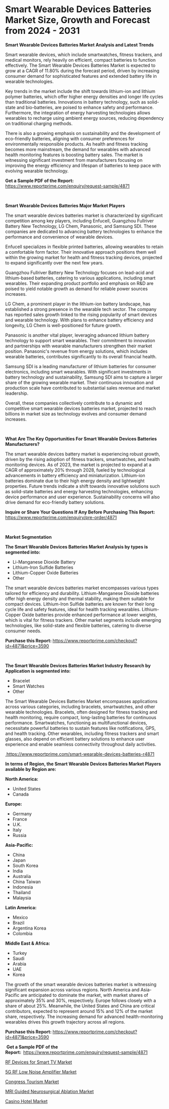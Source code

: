 <p><h1>Smart Wearable Devices Batteries Market Size, Growth and Forecast from 2024 - 2031</h1></p><p><strong>Smart Wearable Devices Batteries Market Analysis and Latest Trends</strong></p>
<p><p>Smart wearable devices, which include smartwatches, fitness trackers, and medical monitors, rely heavily on efficient, compact batteries to function effectively. The Smart Wearable Devices Batteries Market is expected to grow at a CAGR of 11.80% during the forecast period, driven by increasing consumer demand for sophisticated features and extended battery life in wearable technologies. </p><p>Key trends in the market include the shift towards lithium-ion and lithium polymer batteries, which offer higher energy densities and longer life cycles than traditional batteries. Innovations in battery technology, such as solid-state and bio-batteries, are poised to enhance safety and performance. Furthermore, the integration of energy harvesting technologies allows wearables to recharge using ambient energy sources, reducing dependency on traditional charging methods.</p><p>There is also a growing emphasis on sustainability and the development of eco-friendly batteries, aligning with consumer preferences for environmentally responsible products. As health and fitness tracking becomes more mainstream, the demand for wearables with advanced health monitoring features is boosting battery sales. The market is witnessing significant investment from manufacturers focusing on improving the energy efficiency and lifespan of batteries to keep pace with evolving wearable technology.</p></p>
<p><strong>Get a Sample PDF of the Report:&nbsp;</strong> <a href="https://www.reportprime.com/enquiry/request-sample/4871">https://www.reportprime.com/enquiry/request-sample/4871</a></p>
<p>&nbsp;</p>
<p><strong>Smart Wearable Devices Batteries Major Market Players</strong></p>
<p><p>The smart wearable devices batteries market is characterized by significant competition among key players, including Enfucell, Guangzhou Fullriver Battery New Technology, LG Chem, Panasonic, and Samsung SDI. These companies are dedicated to advancing battery technologies to enhance the performance and convenience of wearable devices.</p><p>Enfucell specializes in flexible printed batteries, allowing wearables to retain a comfortable form factor. Their innovative approach positions them well within the growing market for health and fitness tracking devices, projected to expand significantly over the next few years.</p><p>Guangzhou Fullriver Battery New Technology focuses on lead-acid and lithium-based batteries, catering to various applications, including smart wearables. Their expanding product portfolio and emphasis on R&D are poised to yield notable growth as demand for reliable power sources increases.</p><p>LG Chem, a prominent player in the lithium-ion battery landscape, has established a strong presence in the wearable tech sector. The company has reported sales growth linked to the rising popularity of smart devices and wearable technology. With plans to enhance battery efficiency and longevity, LG Chem is well-positioned for future growth.</p><p>Panasonic is another vital player, leveraging advanced lithium battery technology to support smart wearables. Their commitment to innovation and partnerships with wearable manufacturers strengthen their market position. Panasonic's revenue from energy solutions, which includes wearable batteries, contributes significantly to its overall financial health.</p><p>Samsung SDI is a leading manufacturer of lithium batteries for consumer electronics, including smart wearables. With significant investments in battery technology and sustainability, Samsung SDI aims to capture a larger share of the growing wearable market. Their continuous innovation and production scale have contributed to substantial sales revenue and market leadership.</p><p>Overall, these companies collectively contribute to a dynamic and competitive smart wearable devices batteries market, projected to reach billions in market size as technology evolves and consumer demand increases.</p></p>
<p>&nbsp;</p>
<p><strong>What Are The Key Opportunities For Smart Wearable Devices Batteries Manufacturers?</strong></p>
<p><p>The smart wearable devices battery market is experiencing robust growth, driven by the rising adoption of fitness trackers, smartwatches, and health monitoring devices. As of 2023, the market is projected to expand at a CAGR of approximately 20% through 2028, fueled by technological advancements in battery efficiency and miniaturization. Lithium-ion batteries dominate due to their high energy density and lightweight properties. Future trends indicate a shift towards innovative solutions such as solid-state batteries and energy harvesting technologies, enhancing device performance and user experience. Sustainability concerns will also drive demand for eco-friendly battery solutions.</p></p>
<p><strong>Inquire or Share Your Questions If Any Before Purchasing This Report:</strong> <a href="https://www.reportprime.com/enquiry/pre-order/4871">https://www.reportprime.com/enquiry/pre-order/4871</a></p>
<p>&nbsp;</p>
<p><strong>Market Segmentation</strong></p>
<p><strong>The Smart Wearable Devices Batteries Market Analysis by types is segmented into:</strong></p>
<p><ul><li>Li-Manganese Dioxide Battery</li><li>Lithium-Iron Sulfide Batteries</li><li>Lithium-Copper Oxide Batteries</li><li>Other</li></ul></p>
<p><p>The smart wearable devices batteries market encompasses various types tailored for efficiency and durability. Lithium-Manganese Dioxide batteries offer high energy density and thermal stability, making them suitable for compact devices. Lithium-Iron Sulfide batteries are known for their long cycle life and safety features, ideal for health tracking wearables. Lithium-Copper Oxide batteries provide enhanced performance at lower weights, which is vital for fitness trackers. Other market segments include emerging technologies, like solid-state and flexible batteries, catering to diverse consumer needs.</p></p>
<p><strong>Purchase this Report:&nbsp;</strong><a href="https://www.reportprime.com/checkout?id=4871&price=3590">https://www.reportprime.com/checkout?id=4871&price=3590</a></p>
<p>&nbsp;</p>
<p><strong>The Smart Wearable Devices Batteries Market Industry Research by Application is segmented into:</strong></p>
<p><ul><li>Bracelet</li><li>Smart Watches</li><li>Other</li></ul></p>
<p><p>The Smart Wearable Devices Batteries Market encompasses applications across various categories, including bracelets, smartwatches, and other wearable technologies. Bracelets, often designed for fitness tracking and health monitoring, require compact, long-lasting batteries for continuous performance. Smartwatches, functioning as multifunctional devices, necessitate powerful batteries to sustain features like notifications, GPS, and health tracking. Other wearables, including fitness trackers and smart glasses, also depend on efficient battery solutions to enhance user experience and enable seamless connectivity throughout daily activities.</p></p>
<p><a href="https://www.reportprime.com/smart-wearable-devices-batteries-r4871">&nbsp;https://www.reportprime.com/smart-wearable-devices-batteries-r4871</a></p>
<p><strong>In terms of Region, the Smart Wearable Devices Batteries Market Players available by Region are:</strong></p>
<p>
    <p> <strong> North America: </strong>
        <ul>
            <li>United States</li>
            <li>Canada</li>
        </ul>
        </p> 
    <p> <strong> Europe: </strong>
        <ul>
            <li>Germany</li>
            <li>France</li>
            <li>U.K.</li>
            <li>Italy</li>
            <li>Russia</li>
        </ul>
        </p> 
    <p> <strong> Asia-Pacific: </strong>
        <ul>
            <li>China</li>
            <li>Japan</li>
            <li>South Korea</li>
            <li>India</li>
            <li>Australia</li>
            <li>China Taiwan</li>
            <li>Indonesia</li>
            <li>Thailand</li>
            <li>Malaysia</li>
        </ul>
        </p> 
    <p> <strong> Latin America: </strong>
        <ul>
            <li>Mexico</li>
            <li>Brazil</li>
            <li>Argentina Korea</li>
            <li>Colombia</li>
        </ul>
        </p> 
    <p> <strong> Middle East & Africa: </strong>
        <ul>
            <li>Turkey</li>
            <li>Saudi</li>
            <li>Arabia</li>
            <li>UAE</li>
            <li>Korea</li>
        </ul>
    </p>
    </p>
<p><p>The growth of the smart wearable devices batteries market is witnessing significant expansion across various regions. North America and Asia-Pacific are anticipated to dominate the market, with market shares of approximately 35% and 30%, respectively. Europe follows closely with a share of about 25%. Meanwhile, the United States and China are critical contributors, expected to represent around 15% and 12% of the market share, respectively. The increasing demand for advanced health-monitoring wearables drives this growth trajectory across all regions.</p></p>
<p><strong>Purchase this Report: </strong><a href="https://www.reportprime.com/checkout?id=4871&price=3590">https://www.reportprime.com/checkout?id=4871&price=3590</a></p>
<p>&nbsp;<strong>Get a Sample PDF of the Report:&nbsp;&nbsp;</strong><a href="https://www.reportprime.com/enquiry/request-sample/4871">https://www.reportprime.com/enquiry/request-sample/4871</a></p>
<p><strong></strong></p>
<p><p><a href="https://issuu.com/reportprime-2/docs/rf-devices-for-smart-tv-market-size_7e15a35bdbb973">RF Devices for Smart TV Market</a></p><p><a href="https://issuu.com/reportprime-2/docs/5g-rf-low-noise-amplifier-market-si_da6e1d45fac2fd">5G RF Low Noise Amplifier Market</a></p><p><a href="https://www.linkedin.com/pulse/mapping-congress-tourism-market-trends-challenges-breakthroughs-2024-ztpie?trackingId=Q28WAt9uTNO4jLMEuxxL7Q%3D%3D">Congress Tourism Market</a></p><p><a href="https://www.linkedin.com/pulse/mri-guided-neurosurgical-ablation-market-trends-strategic-sxxqe?trackingId=0iiRptwAS3%2B%2FRZtoFaVcpQ%3D%3D">MRI Guided Neurosurgical Ablation Market</a></p><p><a href="https://www.linkedin.com/pulse/casino-hotel-market-trends-analysis-opportunities-challenges-it6me?trackingId=%2FgVPj8d2SrShVnNEb%2BobCQ%3D%3D">Casino Hotel Market</a></p></p>